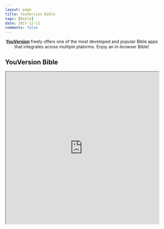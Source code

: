 ```yaml
---
layout: page
title: YouVersion Bible
tags: [Bible]
date: 2017-12-11
comments: false
---
```

    
<center><a href="https://www.youversion.com/"><b>YouVersion</b></a> freely offers one of the most developed and popular Bible apps that integrates across multiple platorms. Enjoy an in-browser Bible!</center>

## YouVersion Bible



 <iframe src="https://www.bible.com/read/" height="500" width="100%" class="myIframe"></iframe>

<script type="text/javascript" language="javascript"> 
$('.myIframe').css('height', $(window).height()+'px');
</script>
